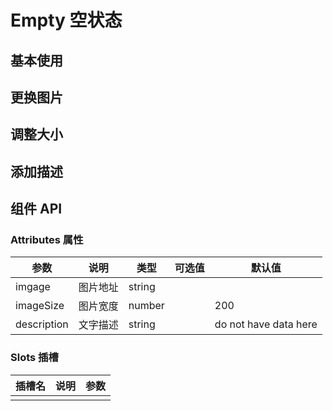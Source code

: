 
# Empty 空状态

## 基本使用

<preview path="../demos/empty/empty-1.vue" title="基本使用" description=" "></preview>

## 更换图片

<preview path="../demos/empty/empty-3.vue" title="更换图片" description=" "></preview>

## 调整大小

<preview path="../demos/empty/empty-4.vue" title="调整大小" description=" "></preview>

## 添加描述

<preview path="../demos/empty/empty-2.vue" title="添加描述" description=" "></preview>


## 组件 API

### Attributes 属性

| 参数 | 说明 | 类型 | 可选值 | 默认值 |
|  ----  | ----  | ----  | ----  | ----  |
|  imgage  | 图片地址  | string  |  |  |
|  imageSize | 图片宽度 | number |  | 200 |
|  description | 文字描述 | string |  | do not have data here |


### Slots 插槽

| 插槽名 | 说明 | 参数 |
|  ----  | ----  | ----  |
|  |  |  |
